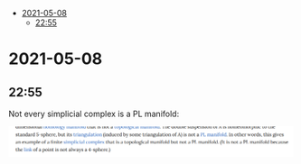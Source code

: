 -   [2021-05-08](#section)
    -   [22:55](#section-1)














# 2021-05-08

## 22:55

Not every simplicial complex is a PL manifold:

![image_2021-05-08-22-55-16](_attachments/image_2021-05-08-22-55-16.png)
